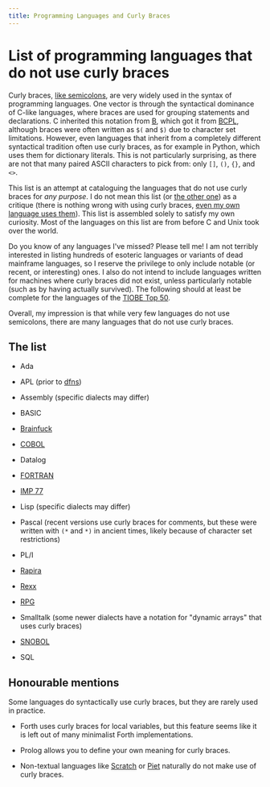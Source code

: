```yaml
---
title: Programming Languages and Curly Braces
---
```


List of programming languages that do not use curly braces
===

Curly braces, [like semicolons](semicolons.html), are very widely used
in the syntax of programming languages.  One vector is through the
syntactical dominance of C-like languages, where braces are used for
grouping statements and declarations.  C inherited this notation from
[B](https://en.wikipedia.org/wiki/B_(programming_language)), which got
it from [BCPL](https://en.wikipedia.org/wiki/BCPL), although braces
were often written as `$(` and `$)` due to character set limitations.
However, even languages that inherit from a completely different
syntactical tradition often use curly braces, as for example in
Python, which uses them for dictionary literals.  This is not
particularly surprising, as there are not that many paired ASCII
characters to pick from: only `[]`, `()`, `{}`, and `<>`.

This list is an attempt at cataloguing the languages that do not use
curly braces for *any purpose*.  I do not mean this list (or [the
other one](semicolons.html)) as a critique (there is nothing wrong
with using curly braces, [even my own language uses
them](https://futhark-lang.org)).  This list is assembled solely to
satisfy my own curiosity.  Most of the languages on this list are from
before C and Unix took over the world.

Do you know of any languages I've missed?  Please tell me!  I am not
terribly interested in listing hundreds of esoteric languages or
variants of dead mainframe languages, so I reserve the privilege to
only include notable (or recent, or interesting) ones.  I also do not
intend to include languages written for machines where curly braces
did not exist, unless particularly notable (such as by having actually
survived).  The following should at least be complete for the
languages of the [TIOBE Top 50](https://www.tiobe.com/tiobe-index/).

Overall, my impression is that while very few languages do not use
semicolons, there are many languages that do not use curly braces.

The list
---

  * Ada

  * APL (prior to [dfns](https://dfns.dyalog.com/))

  * Assembly (specific dialects may differ)

  * BASIC

  * [Brainfuck](https://esolangs.org/wiki/Brainfuck)

  * [COBOL](https://en.wikipedia.org/wiki/COBOL)

  * Datalog

  * [FORTRAN](http://www.math-cs.gordon.edu/courses/cs323/FORTRAN/fortran.html)

  * [IMP 77](https://web.archive.org/web/20050529121643/http://imp.nb-info.co.uk/imp77.pdf)

  * Lisp (specific dialects may differ)

  * Pascal (recent versions use curly braces for comments, but these
    were written with `(*` and `*)` in ancient times, likely because
    of character set restrictions)

  * PL/I

  * [Rapira](https://en.wikipedia.org/wiki/Rapira)

  * [Rexx](https://en.wikipedia.org/wiki/Rexx)

  * [RPG](https://en.wikipedia.org/wiki/IBM_RPG)

  * Smalltalk (some newer dialects have a notation for "dynamic
    arrays" that uses curly braces)

  * [SNOBOL](https://en.wikipedia.org/wiki/SNOBOL)

  * SQL

Honourable mentions
---

Some languages do syntactically use curly braces, but they are rarely
used in practice.

  * Forth uses curly braces for local variables, but this feature
    seems like it is left out of many minimalist Forth
    implementations.

  * Prolog allows you to define your own meaning for curly braces.

  * Non-textual languages like [Scratch](https://scratch.mit.edu/) or
    [Piet](http://www.dangermouse.net/esoteric/piet.html) naturally do
    not make use of curly braces.

